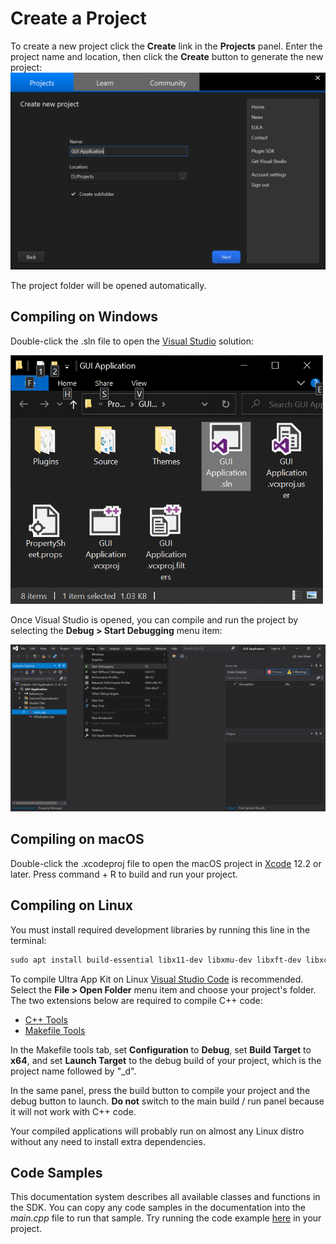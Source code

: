 # Create a Project

To create a new project click the **Create** link in the **Projects** panel. Enter the project name and location, then click the **Create** button to generate the new project:
<img src='https://github.com/Leadwerks/Documentation/raw/master/Images/UltraAppKit_create_project.png' width='600px'/>

The project folder will be opened automatically.

## Compiling on Windows

Double-click the .sln file to open the [Visual Studio](https://visualstudio.microsoft.com/vs/) solution:

<img src='https://github.com/Leadwerks/Documentation/raw/master/Images/UltraAppKit_project_folder.png' width='500px'/>

Once Visual Studio is opened, you can compile and run the project by selecting the **Debug > Start Debugging** menu item:

<img src='https://github.com/Leadwerks/Documentation/raw/master/Images/UltraAppKit_Visual_Studio.png' width='1000px'/>

## Compiling on macOS

Double-click the .xcodeproj file to open the macOS project in [Xcode](https://apps.apple.com/us/app/xcode/id497799835) 12.2 or later. Press command + R to build and run your project.

## Compiling on Linux

You must install required development libraries by running this line in the terminal:

```txt
sudo apt install build-essential libx11-dev libxmu-dev libxft-dev libxcursor-dev
```

To compile Ultra App Kit on Linux [Visual Studio Code](https://code.visualstudio.com) is recommended. Select the **File > Open Folder** menu item and choose your project's folder. The two extensions below are required to compile C++ code:

- [C++ Tools](https://marketplace.visualstudio.com/items?itemName=ms-vscode.cpptools)
- [Makefile Tools](https://marketplace.visualstudio.com/items?itemName=ms-vscode.makefile-tools)

In the Makefile tools tab, set **Configuration** to **Debug**, set **Build Target** to **x64**, and set **Launch Target** to the debug build of your project, which is the project name followed by "_d".



In the same panel, press the build button to compile your project and the debug button to launch. **Do not** switch to the main build / run panel because it will not work with C++ code.

Your compiled applications will probably run on almost any Linux distro without any need to install extra dependencies.

## Code Samples

This documentation system describes all available classes and functions in the SDK. You can copy any code samples in the documentation into the *main.cpp* file to run that sample. Try running the code example [here](CreateButton.md) in your project.
